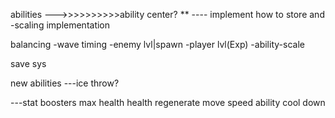 abilities
--->>>>>>>>>>ability center? ** ---- implement how to store and 
 -scaling implementation

balancing
 -wave timing
    -enemy lvl|spawn
 -player lvl(Exp)
    -ability-scale

save sys

new abilities
---ice throw?

---stat boosters
max health
health regenerate
move speed 
ability cool down